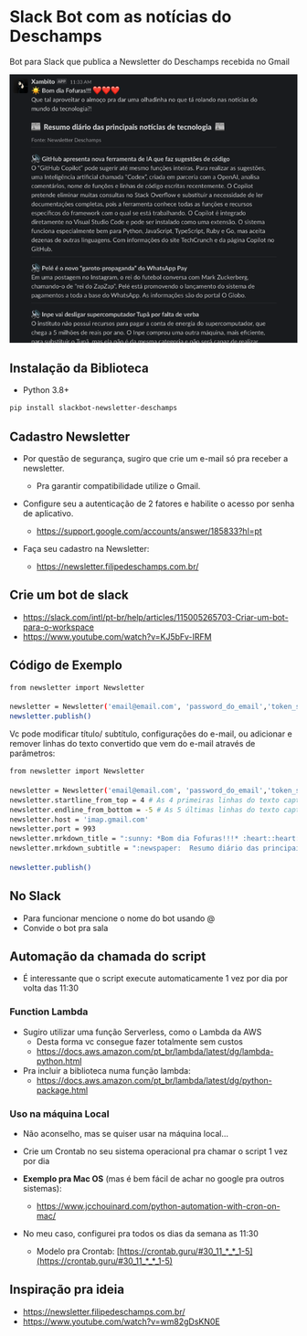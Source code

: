 # Slack Bot com as notícias do Deschamps
Bot para Slack que publica a Newsletter do Deschamps recebida no Gmail  

![](img/print_slack.png)

## Instalação da Biblioteca
- Python 3.8+

```bash
pip install slackbot-newsletter-deschamps
```

## Cadastro Newsletter
- Por questão de segurança, sugiro que crie um e-mail só pra receber a newsletter.  
    - Pra garantir compatibilidade utilize o Gmail.      
- Configure seu a autenticação de 2 fatores e habilite o acesso por senha de aplicativo.  
    - https://support.google.com/accounts/answer/185833?hl=pt  

- Faça seu cadastro na Newsletter: 
    - https://newsletter.filipedeschamps.com.br/  

## Crie um bot de slack
- https://slack.com/intl/pt-br/help/articles/115005265703-Criar-um-bot-para-o-workspace  
- https://www.youtube.com/watch?v=KJ5bFv-IRFM

## Código de Exemplo
```bash
from newsletter import Newsletter

newsletter = Newsletter('email@email.com', 'password_do_email','token_slack','#canal_do_slack')
newsletter.publish()

```
Vc pode modificar título/ subtítulo, configurações do e-mail, ou adicionar e remover linhas do texto convertido que vem do e-mail através de parâmetros:  
```bash
from newsletter import Newsletter

newsletter = Newsletter('email@email.com', 'password_do_email','token_slack','#canal_do_slack') 
newsletter.startline_from_top = 4 # As 4 primeiras linhas do texto capturado do e-mail são removidas
newsletter.endline_from_bottom = -5 # As 5 últimas linhas do texto capturado do e-mail são removidas
newsletter.host = 'imap.gmail.com'
newsletter.port = 993
newsletter.mrkdown_title = ":sunny: *Bom dia Fofuras!!!* :heart::heart::heart:\n Que tal aproveitar o almoço pra dar uma olhadinha no que tá rolando nas notícias do mundo da tecnologia?!"
newsletter.mrkdown_subtitle = ":newspaper:  Resumo diário das principais notícias de tecnologia  :newspaper:"

newsletter.publish()

```

## No Slack
- Para funcionar mencione o nome do bot usando @
- Convide o bot pra sala

## Automação da chamada do script
- É interessante que o script execute automaticamente 1 vez por dia por volta das 11:30  

### Function Lambda
- Sugiro utilizar uma função Serverless, como o Lambda da AWS
    - Desta forma vc consegue fazer totalmente sem custos
    - https://docs.aws.amazon.com/pt_br/lambda/latest/dg/lambda-python.html
- Pra incluir a biblioteca numa função lambda:
    - https://docs.aws.amazon.com/pt_br/lambda/latest/dg/python-package.html

### Uso na máquina Local
- Não aconselho, mas se quiser usar na máquina local...
- Crie um Crontab no seu sistema operacional pra chamar o script 1 vez por dia

- **Exemplo pra Mac OS** (mas é bem fácil de achar no google pra outros sistemas):
    - https://www.jcchouinard.com/python-automation-with-cron-on-mac/

- No meu caso, configurei pra todos os dias da semana as 11:30
    - Modelo pra Crontab: [https://crontab.guru/#30_11_*_*_1-5](https://crontab.guru/#30_11_*_*_1-5)

## Inspiração pra ideia
- https://newsletter.filipedeschamps.com.br/  
- https://www.youtube.com/watch?v=wm82gDsKN0E
